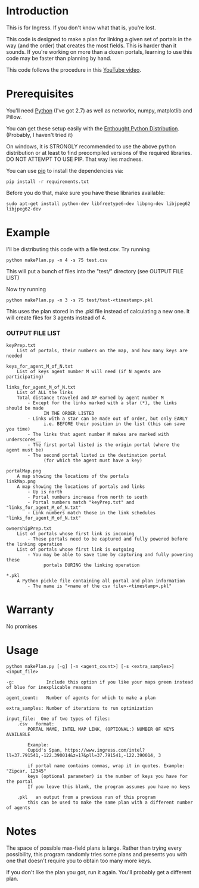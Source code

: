 # Introduction

This is for Ingress. If you don't know what that is, you're lost.

This code is designed to make a plan for linking a given set of portals in the
way (and the order) that creates the most fields. This is harder than it sounds.
If you're working on more than a dozen portals, learning to use this code may
be faster than planning by hand.

This code follows the procedure in this [YouTube video][0].


# Prerequisites

You'll need [Python][2] (I've got 2.7) as well as networkx, numpy, matplotlib and Pillow.

You can get these setup easily with the [Enthought Python Distribution][1]. (Probably, I haven't tried it)

On windows, it is STRONGLY recommended to use the above python distribution or at least to find precompiled versions of the required libraries. DO NOT ATTEMPT TO USE PIP. That way lies madness. 

You can use [pip][3] to install the dependencies via:

    pip install -r requirements.txt

Before you do that, make sure you have these libraries available:

    sudo apt-get install python-dev libfreetype6-dev libpng-dev libjpeg62 libjpeg62-dev

# Example

I'll be distributing this code with a file test.csv. Try running

    python makePlan.py -n 4 -s 75 test.csv

This will put a bunch of files into the "test/" directory (see OUTPUT FILE LIST)

Now try running

    python makePlan.py -n 3 -s 75 test/test-<timestamp>.pkl

This uses the plan stored in the .pkl file instead of calculating a new one. It will create files for 3 agents instead of 4.

### OUTPUT FILE LIST

```
keyPrep.txt
    List of portals, their numbers on the map, and how many keys are needed

keys_for_agent_M_of_N.txt
    List of keys agent number M will need (if N agents are participating)

links_for_agent_M_of_N.txt
    List of ALL the links
    Total distance traveled and AP earned by agent number M
        - Except for the links marked with a star (*), the links should be made 
              IN THE ORDER LISTED
        - Links with a star can be made out of order, but only EARLY 
              i.e. BEFORE their position in the list (this can save you time)
        - The links that agent number M makes are marked with underscores__
        - The first portal listed is the origin portal (where the agent must be)
        - The second portal listed is the destination portal 
              (for which the agent must have a key)

portalMap.png
    A map showing the locations of the portals
linkMap.png
    A map showing the locations of portals and links
        - Up is north
        - Portal numbers increase from north to south
        - Portal numbers match "keyPrep.txt" and "links_for_agent_M_of_N.txt"
        - Link numbers match those in the link schedules "links_for_agent_M_of_N.txt"

ownershipPrep.txt
    List of portals whose first link is incoming
        - These portals need to be captured and fully powered before the linking operation
    List of portals whose first link is outgoing
        - You may be able to save time by capturing and fully powering these 
              portals DURING the linking operation

*.pkl
    A Python pickle file containing all portal and plan information
        - The name is "<name of the csv file>-<timestamp>.pkl"
```

# Warranty

No promises

# Usage

    python makePlan.py [-g] [-n <agent_count>] [-s <extra_samples>] <input_file>

    -g:            Include this option if you like your maps green instead of blue for inexplicable reasons

    agent_count:   Number of agents for which to make a plan

    extra_samples: Number of iterations to run optimization

    input_file:  One of two types of files:
        .csv   format:
            PORTAL NAME, INTEL MAP LINK, (OPTIONAL:) NUMBER OF KEYS AVAILABLE

            Example:
            Cupid's Span, https://www.ingress.com/intel?ll=37.791541,-122.390014&z=17&pll=37.791541,-122.390014, 3

            if portal name contains commas, wrap it in quotes. Example: "Zipcar, 12345"
            keys (optional parameter) is the number of keys you have for the portal
            If you leave this blank, the program assumes you have no keys

        .pkl   an output from a previous run of this program
            this can be used to make the same plan with a different number of agents

# Notes

The space of possible max-field plans is large. Rather than trying every
possibility, this program randomly tries some plans and presents you with one
that doesn't require you to obtain too many more keys.

If you don't like the plan you got, run it again. You'll probably get a
different plan.


[0]: https://www.youtube.com/watch?v=priezq6Dm4Y
[1]: https://www.enthought.com/downloads/
[2]: https://www.python.org/download/releases/2.7
[3]: https://pypi.python.org/pypi/pip
